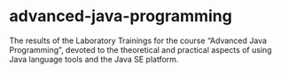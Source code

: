 # advanced-java-programming
The results of the Laboratory Trainings for the course “Advanced Java Programming”, devoted to the theoretical and practical aspects of using Java language tools and the Java SE platform.

